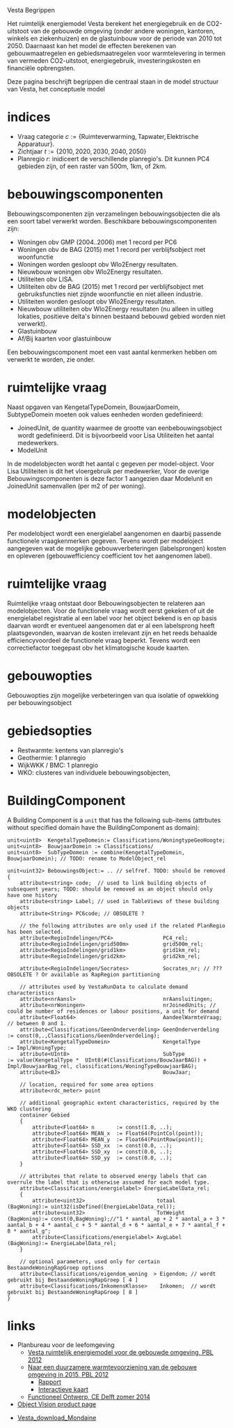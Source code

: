 Vesta Begrippen

Het ruimtelijk energiemodel Vesta berekent het energiegebruik en de
CO2-uitstoot van de gebouwde omgeving (onder andere woningen, kantoren,
winkels en ziekenhuizen) en de glastuinbouw voor de periode van 2010 tot
2050. Daarnaast kan het model de effecten berekenen van
gebouwmaatregelen en gebiedsmaatregelen voor warmtelevering in termen
van vermeden CO2-uitstoot, energiegebruik, investeringskosten en
financiële opbrengsten.

Deze pagina beschrijft begrippen die centraal staan in de model
structuur van Vesta, het conceptuele model

# indices

-   Vraag categorie
    *c* := {Ruimteverwarming, Tapwater, Elektrische Apparatuur}.
-   Zichtjaar *t* := {2010, 2020, 2030, 2040, 2050}
-   Planregio *r*: inidiceert de verschillende planregio's. Dit kunnen
    PC4 gebieden zijn, of een raster van 500m, 1km, of 2km.

# bebouwingscomponenten

Bebouwingscomponenten zijn verzamelingen bebouwingsobjecten die als een
soort tabel verwerkt worden. Beschikbare bebouwingscomponenten zijn:

-   Woningen obv GMP (2004..2006) met 1 record per PC6
-   Woningen obv de BAG (2015) met 1 record per verblijfsobject met
    woonfunctie
-   Woningen worden gesloopt obv Wlo2Energy resultaten.
-   Nieuwbouw woningen obv Wlo2Energy resultaten.
-   Utiliteiten obv LISA.
-   Utiliteiten obv de BAG (2015) met 1 record per verblijfsobject met
    gebruiksfuncties niet zijnde woonfunctie en niet alleen industrie.
-   Utiliteiten worden gesloopt obv Wlo2Energy resultaten.
-   Nieuwbouw utiliteiten obv Wlo2Energy resultaten (nu alleen in uitleg
    lokaties, positieve delta's binnen bestaand bebouwd gebied worden
    niet verwerkt).
-   Glastuinbouw
-   Af/Bij kaarten voor glastuinbouw

Een bebouwingscomponent moet een vast aantal kenmerken hebben om
verwerkt te worden, zie onder.

# ruimtelijke vraag

Naast opgaven van KengetalTypeDomein, BouwjaarDomein, SubtypeDomein
moeten ook values eenheden worden gedefinieerd:

-   JoinedUnit, de quantity waarmee de grootte van eenbebouwingsobject
    wordt gedefinieerd. Dit is bijvoorbeeld voor Lisa Utiliteiten het
    aantal medewerkers.
-   ModelUnit

In de modelobjecten wordt het aantal c gegeven per model-object. Voor
Lisa Utiliteiten is dit het vloergebruik per medewerker, Voor de overige
Bebouwingscomponenten is deze factor 1 aangezien daar Modelunit en
JoinedUnit samenvallen (per m2 of per woning).

# modelobjecten

Per modelobject wordt een energielabel aangenomen en daarbij passende
functionele vraagkenmerken gegeven. Tevens wordt per modeloject
aangegeven wat de mogelijke gebouwverbeteringen (labelsprongen) kosten
en opleveren (gebouwefficiency coefficient tov het aangenomen label).

# ruimtelijke vraag

Ruimtelijke vraag ontstaat door Bebouwingsobjecten te relateren aan
modelobjecten. Voor de functionele vraag wordt eerst gekeken of uit de
energielabel registratie al een label voor het object bekend is en op
basis daarvan wordt er eventueel aangenomen dat er al een labelsprong
heeft plaatsgevonden, waarvan de kosten irrelevant zijn en het reeds
behaalde efficiencyvoordeel de functionele vraag beperkt. Tevens wordt
een correctiefactor toegepast obv het klimatogische koude kaarten.

# gebouwopties

Gebouwopties zijn mogelijke verbeteringen van qua isolatie of opwekking
per bebouwingsobject

# gebiedsopties

-   Restwarmte: kentens van planregio's
-   Geothermie: 1 planregio
-   WijkWKK / BMC: 1 planregio
-   WKO: clusteres van individuele bebouwingsobjecten,

# BuildingComponent

A Building Component is a `unit`<uint32> that has the following
sub-items (attrbutes without specified domain have the BuildingComponent
as domain):

    unit<uint8>  KengetalTypeDomein:= Classifications/WoningtypeGeoHoogte;
    unit<uint8>  BouwjaarDomein := Classifications/
    unit<uint8>  SubTypeDomein := combine(KengetalTypeDomein, BouwjaarDomein); // TODO: rename to ModelObject_rel

    unit<uint32> BebouwingsObject:= .. // selfref. TODO: should be removed
    {
        attribute<string> code;  // used to link building objects of subsequent years; TODO: should be removed as an object should only have one history
        attribute<string> Label; // used in TableViews of these building objects
        attribute<String> PC6code; // OBSOLETE ?

        // the following attributes are only used if the related PlanRegio has been selected.
        attribute<RegioIndelingen/PC4>                PC4_rel;
        attribute<RegioIndelingen/grid500m>           grid500m_rel;
        attribute<RegioIndelingen/grid1km>            grid1km_rel;
        attribute<RegioIndelingen/grid2km>            grid2km_rel;

        attribute<RegioIndelingen/Socrates>           Socrates_nr; // ??? OBSOLETE ? Or available as RapRegion partitioning

        // attributes used by VestaRunData to calculate demand characteristics
        attribute<nrAansl>                            nrAansluitingen;
        attribute<nrWoningen>                         nrJoinedUnits; // could be number of residences or labour positions, a unit for demand
        attribute<Float64>                            AandeelWarmteVraag; // between 0 and 1.
        attribute<Classifications/GeenOnderverdeling> GeenOnderverdeling := const(0,.,Classifications/GeenOnderverdeling);
        attribute<KengetalTypeDomein>                 KengetalType       := Impl/WoningType;
        attribute<UInt8>                              SubType            := value(KengetalType *  UInt8(#(Classifications/BouwJaarBAG)) + Impl/BouwjaarBag_rel, classifications/WoningTypeBouwjaarBAG);
        attribute<BJ>                                 BouwJaar;

        // location, required for some area options
        attribute<rdc_meter> point

        // additional geographic extent characteristics, required by the WKO clustering
        container Gebied
        {
            attribute<Float64> n       := const(1.0, ..);
            attribute<Float64> MEAN_x  := Float64(PointCol(point));
            attribute<Float64> MEAN_y  := Float64(PointRow(point));
            attribute<Float64> SSD_xx  := const(0.0, ..);
            attribute<Float64> SSD_xy  := const(0.0, ..);
            attribute<Float64> SSD_yy  := const(0.0, ..);
        }

        // attributes that relate to observed energy labels that can overrule the label that is otherwise assumed for each model type.
        attribute<Classifications/energielabel> EnergieLabelData_rel;
        {
            attribute<uint32>                       totaal    (BagWoning):= uint32(isDefined(EnergieLabelData_rel));
            attribute<uint32>                       TotWeight (BagWoning):= const(0,BagWoning);//"1 * aantal_ap + 2 * aantal_a + 3 * aantal_b + 4 * aantal_c + 5 * aantal_d + 6 * aantal_e + 7 * aantal_f + 8 * aantal_g";
            attribute<Classifications/energielabel> AvgLabel  (BagWoning):= EnergieLabelData_rel;
        }

        // optional parameters, used only for certain BestaandeWoningRapGroep options
        attribute<Classifications/eigendom_woning  > Eigendom; // wordt gebruikt bij BestaandeWoningRapGroep [ 4 ]
        attribute<Classifications/InkomensKlasse>    Inkomen;  // wordt gebruikt bij BestaandeWoningRapGroep [ 8 ]
    }

# links

-   Planbureau voor de leefomgeving
    -   [Vesta ruimtelijk energiemodel voor de gebouwde omgeving, PBL
        2012](http://www.pbl.nl/publicaties/2012/vesta-ruimtelijk-energiemodel-voor-de-gebouwde-omgeving)
    -   [Naar een duurzamere warmtevoorziening van de gebouwe omgeving
        in 2015, PBL
        2012](http://www.pbl.nl/publicaties/2012/naar-een-duurzamere-warmtevoorziening-van-de-gebouwde-omgeving-in-2050)
        -   [Rapport](http://www.pbl.nl/sites/default/files/cms/publicaties/PBL-2012-Duurzamere%20warmtevoorziening-500264002.pdf)
        -   [Interactieve
            kaart](http://geoservice.pbl.nl/website/flexviewer/index.html?config=cfg/PBL_Energie.xml)
    -   [Functioneel Ontwerp, CE Delft zomer
        2014](http://www.pbl.nl/sites/default/files/cms/publicaties/pbl-2014-ce-delft-functioneel-ontwerp-vesta-2.0.pdf)
-   [Object Vision product
    page](http://www.objectvision.nl/gallery/products/vesta)

<!-- -->

-   [Vesta_download_Mondaine](Vesta_download_Mondaine "wikilink")